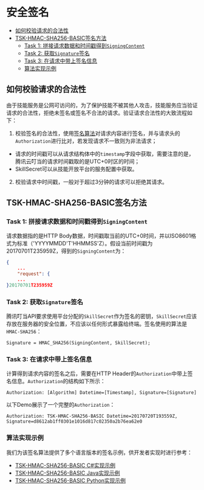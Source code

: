# 安全签名

<!-- TOC depthFrom:2 depthTo:6 withLinks:1 updateOnSave:1 orderedList:0 -->

- [如何校验请求的合法性](#如何校验请求的合法性)
- [TSK-HMAC-SHA256-BASIC签名方法](#tsk-hmac-sha256-basic签名方法)
	- [Task 1: 拼接请求数据和时间戳得到`SigningContent`](#task-1-拼接请求数据和时间戳得到signingcontent)
	- [Task 2: 获取`Signature`签名](#task-2-获取signature签名)
	- [Task 3: 在请求中带上签名信息](#task-3-在请求中带上签名信息)
	- [算法实现示例](#算法实现示例)

<!-- /TOC -->

## 如何校验请求的合法性
由于技能服务是公网可访问的，为了保护技能不被其他人攻击，技能服务应当验证请求的合法性，拒绝未签名或签名不合法的请求。验证请求合法性的大致流程如下：
1. 校验签名的合法性，使用[签名算法](#TSK-HMAC-SHA256-BASIC签名方法)对请求内容进行签名，并与请求头的`Authorization`进行比对，若发现请求不一致则为非法请求；
  - 请求的时间戳可以从请求结构体中的`timestamp`字段中获取，需要注意的是，腾讯云叮当的请求时间戳取的是UTC+0时区的时间；
  - SkillSecret可以从技能开放平台的服务配置中获取。
2. 校验请求中时间戳，一般对于超过3分钟的请求可以拒绝其请求。

## TSK-HMAC-SHA256-BASIC签名方法

### Task 1: 拼接请求数据和时间戳得到`SigningContent`
请求数据指的是HTTP Body数据，时间戳取当前的UTC+0时间，并以ISO8601格式为标准（'YYYYMMDD'T'HHMMSS'Z）。假设当前时间戳为20170701T235959Z，得到的`SigningContent`为：
```json
{
    ...
    "request": {
    ...
}20170701T235959Z
```

### Task 2: 获取`Signature`签名
腾讯叮当API要求使用平台分配的`SkillSecret`作为签名的密钥，`SkillSecret`应该存放在服务器的安全位置，不应该以任何形式暴露给终端。签名使用的算法是`HMAC-SHA256`：

```
Signature = HMAC_SHA256(SigningContent, SkillSecret);
```

### Task 3: 在请求中带上签名信息
计算得到请求内容的签名之后，需要在HTTP Header的`Authorization`中带上签名信息。`Authorization`的结构如下所示：

```http
Authorization: [Algorithm] Datetime=[Timestamp], Signature=[Signature]
```

以下Demo展示了一个完整的`Authorization`：
```http
Authorization: TSK-HMAC-SHA256-BASIC Datetime=20170720T193559Z, Signature=d8612ab1ff0301e1016d817c02350a2b76ea62e0
```

### 算法实现示例
我们为该签名算法提供了多个语言版本的签名示例，供开发者实现时进行参考：

+ [TSK-HMAC-SHA256-BASIC C#实现示例](https://github.com/TencentDingdang/tsk/blob/master/sample-code/security-sign/tsk_hmac_sha256_basic_csharp.cs)
+ [TSK-HMAC-SHA256-BASIC Java实现示例](https://github.com/TencentDingdang/tsk/blob/master/sample-code/security-sign/tsk_hmac_sha256_basic_java.java)
+ [TSK-HMAC-SHA256-BASIC Python实现示例](https://github.com/TencentDingdang/tsk/blob/master/sample-code/security-sign/tsk_hmac_sha256_basic_python.py)
